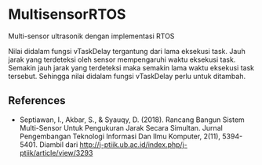 # MultisensorRTOS
Multi-sensor ultrasonik dengan implementasi RTOS

Nilai didalam fungsi vTaskDelay tergantung dari lama eksekusi task. Jauh jarak yang terdeteksi oleh sensor mempengaruhi waktu eksekusi task. Semakin jauh jarak yang terdeteksi maka semakin lama waktu eksekusi task tersebut. Sehingga nilai didalam fungsi vTaskDelay perlu untuk ditambah.

## References
- Septiawan, I., Akbar, S., & Syauqy, D. (2018). Rancang Bangun Sistem Multi-Sensor Untuk Pengukuran Jarak Secara Simultan. Jurnal Pengembangan Teknologi Informasi Dan Ilmu Komputer, 2(11), 5394-5401. Diambil dari http://j-ptiik.ub.ac.id/index.php/j-ptiik/article/view/3293 
